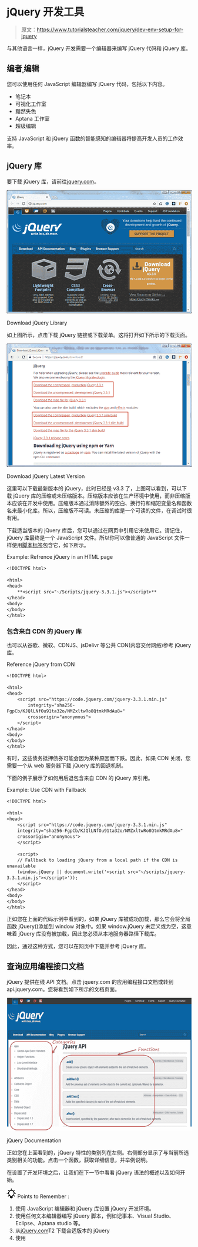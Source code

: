 # jQuery 开发工具

> 原文：<https://www.tutorialsteacher.com/jquery/dev-env-setup-for-jquery>

与其他语言一样，jQuery 开发需要一个编辑器来编写 jQuery 代码和 jQuery 库。

## 编者ˌ编辑

您可以使用任何 JavaScript 编辑器编写 jQuery 代码，包括以下内容。

*   笔记本
*   可视化工作室
*   黯然失色
*   Aptana 工作室
*   超级编辑

支持 JavaScript 和 jQuery 函数的智能感知的编辑器将提高开发人员的工作效率。

## jQuery 库

要下载 jQuery 库，请前往[jquery.com](https://jquery.com/)。

[![Download jQuery Library](img/cf4b9e47eda8df5602f7ae5eba925818.png)](../../Content/images/jquery/download-jquery.png) 

Download jQuery Library



如上图所示，点击下载 jQuery 链接或下载菜单。这将打开如下所示的下载页面。

[![](img/14c9076635a2d8e0ca3d3900e2b5b7e2.png)](../../Content/images/jquery/download-jquery-lib3.png) 

Download jQuery Latest Version



这里可以下载最新版本的 jQuery，此时已经是 v3.3 了，上图可以看到，可以下载 jQuery 库的压缩或未压缩版本。压缩版本应该在生产环境中使用，而非压缩版本应该在开发中使用。压缩版本通过消除额外的空白、换行符和缩短变量名和函数名来最小化库。所以，压缩版不可读。未压缩的库是一个可读的文件，在调试时很有用。

下载适当版本的 jQuery 库后，您可以通过在网页中引用它来使用它。请记住，jQuery 库最终是一个 JavaScript 文件。所以你可以像普通的 JavaScript 文件一样使用[脚本标签](/javascript/script-tag)包含它，如下所示。

Example: Refrence jQuery in an HTML page

```
<!DOCTYPE html>

<html>
<head>
    **<script src="~/Scripts/jquery-3.3.1.js"></script>** 
</head>
<body>
</body>
</html>
```

### 包含来自 CDN 的 jQuery 库

也可以从谷歌、微软、CDNJS、jsDelivr 等公共 CDN(内容交付网络)参考 jQuery 库。

Reference jQuery from CDN

```
<!DOCTYPE html>

<html>
<head>
    <script src="https://code.jquery.com/jquery-3.3.1.min.js"
        integrity="sha256-FgpCb/KJQlLNfOu91ta32o/NMZxltwRo8QtmkMRdAu8="
        crossorigin="anonymous">
    </script>
</head>
<body>
</body>
</html>
```

有时，这些债务抵押债券可能会因为某种原因而下跌。因此，如果 CDN 关闭，您需要一个从 web 服务器下载 jQuery 库的回退机制。

下面的例子展示了如何用后退包含来自 CDN 的 jQuery 库引用。

Example: Use CDN with Fallback

```
<!DOCTYPE html>

<html>
<head>
    <script src="https://code.jquery.com/jquery-3.3.1.min.js"
    integrity="sha256-FgpCb/KJQlLNfOu91ta32o/NMZxltwRo8QtmkMRdAu8="
    crossorigin="anonymous">
    </script>

    <script>
    // Fallback to loading jQuery from a local path if the CDN is unavailable
    (window.jQuery || document.write('<script src="~/scripts/jquery-3.3.1.min.js"></script>'));
    </script>
</head>
<body>
</body>
</html>
```

正如您在上面的代码示例中看到的，如果 jQuery 库被成功加载，那么它会将全局函数 jQuery()添加到 window 对象中。如果 window.jQuery 未定义或为空，这意味着 jQuery 库没有被加载，因此您必须从本地服务器路径下载库。

因此，通过这种方式，您可以在网页中下载并参考 jQuery 库。

## 查询应用编程接口文档

jQuery 提供在线 API 文档。点击 jquery.com 的应用编程接口文档或转到 api.jquery.com。您将看到如下所示的文档页面。

[![jQuery Documentation](img/b6d43150f774242081278761126be13d.png)](../../Content/images/jquery/jq-api-doc.png) 

jQuery Documentation



正如您在上面看到的，jQuery 特性的类别列在左侧。右侧部分显示了与当前所选类别相关的功能。点击一个函数，获取详细信息，并举例说明。

在设置了开发环境之后，让我们在下一节中看看 jQuery 语法的概述以及如何开始。

![](img/85db52f5404f0c468e1b194aa487d6a1.png)  Points to Remember :

1.  使用 JavaScript 编辑器和 jQuery 库设置 jQuery 开发环境。
2.  使用任何文本编辑器编写 jQuery 脚本，例如记事本、Visual Studio、Eclipse、Aptana studio 等。
3.  从[jQuery.com](jquery.com "jQuery Official Site")T2 下载合适版本的 jQuery
4.  使用